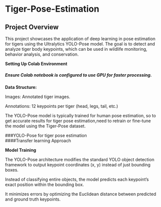 # Tiger-Pose-Estimation

## **Project Overview**

This project showcases the application of deep learning in pose estimation for tigers using the Ultralytics YOLO-Pose model. The goal is to detect and analyze tiger body keypoints, which can be used in wildlife monitoring, behavior analysis, and conservation.

**Setting Up Colab Environment**
  
  ##### Ensure Colab notebook is configured to use GPU for faster processing.


**Data Structure:**

Images: Annotated tiger images.

Annotations: 12 keypoints per tiger (head, legs, tail, etc.)


The YOLO-Pose model is typically trained for human pose estimation, so to get accurate results for tiger pose estimation,need to retrain or fine-tune the model using the Tiger-Pose dataset.

###YOLO-Pose for tiger pose estimation  
####Transfer learning Approach

**Model Training**

The YOLO-Pose architecture modifies the standard YOLO object detection framework to output keypoint coordinates (x, y) instead of just bounding boxes.

Instead of classifying entire objects, the model predicts each keypoint’s exact position within the bounding box.

It minimizes errors by optimizing the Euclidean distance between predicted and ground truth keypoints.


